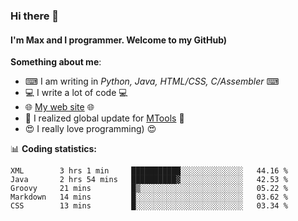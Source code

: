 ### Hi there 👋
#### I'm Max and I programmer. Welcome to my GitHub)

**Something about me**:
- ⌨ I am writing in _Python, Java, HTML/CSS, C/Assembler_ ⌨
- 💻 I write a lot of code 💻
- 🌐 [My web site](https://merive.herokuapp.com/) 🌐
- 💾 I realized global update for [MTools](https://github.com/merive/MTools) 💾
- 😍 I really love programming) 😍

📊 **Coding statistics:**
<!--START_SECTION:waka-->
```text
XML        3 hrs 1 min     ███████████░░░░░░░░░░░░░░   44.16 % 
Java       2 hrs 54 mins   ██████████▓░░░░░░░░░░░░░░   42.53 % 
Groovy     21 mins         █▒░░░░░░░░░░░░░░░░░░░░░░░   05.22 % 
Markdown   14 mins         █░░░░░░░░░░░░░░░░░░░░░░░░   03.62 % 
CSS        13 mins         █░░░░░░░░░░░░░░░░░░░░░░░░   03.34 % 
```
<!--END_SECTION:waka-->
